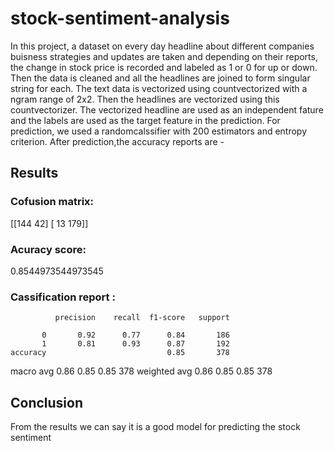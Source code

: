# stock-sentiment-analysis
In this project, a dataset on every day headline about different companies buisness strategies and updates are taken and depending on their reports, the change in stock price is recorded and labeled as 1 or 0 for up or down. Then the data is cleaned and all the headlines are joined to form singular string for each. The text data is vectorized using countvectorized with a ngram range of 2x2. Then the headlines are vectorized using this countvectorizer. The vectorized headline are used as an independent fature and the labels are used as the target feature in the prediction. For prediction, we used a randomcalssifier with 200 estimators and entropy criterion. After prediction,the accuracy reports are -
## Results
### Cofusion matrix: 
[[144  42]
[ 13 179]]
### Acuracy score: 
0.8544973544973545
### Cassification report : 
              precision    recall  f1-score   support

           0       0.92      0.77      0.84       186
           1       0.81      0.93      0.87       192
    accuracy                           0.85       378
   macro avg       0.86      0.85      0.85       378
weighted avg       0.86      0.85      0.85       378
## Conclusion
From the results we can say it is a good model for predicting the stock sentiment
